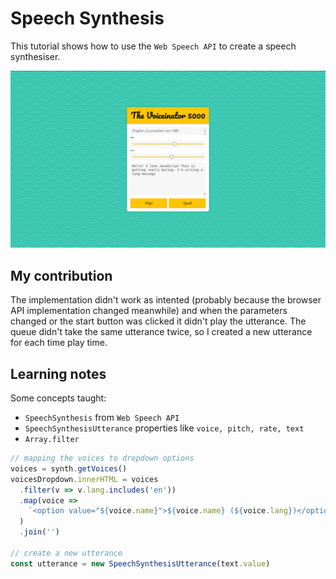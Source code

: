 # Speech Synthesis

This tutorial shows how to use the `Web Speech API` to create a speech synthesiser.

![Speech Synthesis](../assets/img/23%20-%20Speech%20Synthesis.png?raw=true "Presentation Image")

## My contribution

The implementation didn't work as intented (probably because the browser API
implementation changed meanwhile) and when the parameters changed or the start
button was clicked  it didn't play the utterance. The queue didn't take the same
utterance twice, so I created a new utterance for each time play time.

## Learning notes

Some concepts taught:

 - `SpeechSynthesis` from `Web Speech API`
 - `SpeechSynthesisUtterance` properties like `voice, pitch, rate, text`
 - `Array.filter`

```javascript
// mapping the voices to dropdown options
voices = synth.getVoices()
voicesDropdown.innerHTML = voices
  .filter(v => v.lang.includes('en'))
  .map(voice =>
    `<option value="${voice.name}">${voice.name} (${voice.lang})</option>`
  )
  .join('')

// create a new utterance
const utterance = new SpeechSynthesisUtterance(text.value)
```
